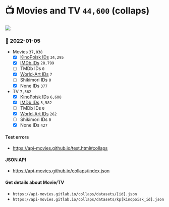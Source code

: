 # :tv: Movies and TV `44,600` (collaps)

<a href="https://API-Movies.github.io"><img src="https://API-Movies.github.io/banner.png?cache"></a>

### :date: 2022-01-05
- Movies `37,038`
  - [x] <a href="https://API-Movies.github.io/collaps/movie_kinopoisk_ids.json">KinoPoisk IDs</a> `34,295`
  - [x] <a href="https://API-Movies.github.io/collaps/movie_imdb_ids.json">IMDb IDs</a> `28,799`
  - [ ] TMDb IDs `0`
  - [x] <a href="https://API-Movies.github.io/collaps/movie_world_art_ids.json">World-Art IDs</a> `7`
  - [ ] Shikimori IDs `0`
  - [x] None IDs `377`
- TV `7,562`
  - [x] <a href="https://API-Movies.github.io/collaps/tv_kinopoisk_ids.json">KinoPoisk IDs</a> `6,608`
  - [x] <a href="https://API-Movies.github.io/collaps/tv_imdb_ids.json">IMDb IDs</a> `5,582`
  - [ ] TMDb IDs `0`
  - [x] <a href="https://API-Movies.github.io/collaps/tv_world_art_ids.json">World-Art IDs</a> `262`
  - [ ] Shikimori IDs `0`
  - [x] None IDs `427`
#### Test errors
- <a href='https://api-movies.github.io/test.html#collaps'>https://api-movies.github.io/test.html#collaps</a>
#### JSON API
- <a href='https://api-movies.github.io/collaps/index.json'>https://api-movies.github.io/collaps/index.json</a>
#### Get details about Movie/TV
- `https://api-movies.gitlab.io/collaps/datasets/[id].json`
- `https://api-movies.gitlab.io/collaps/datasets/kp[kinopoisk_id].json`
